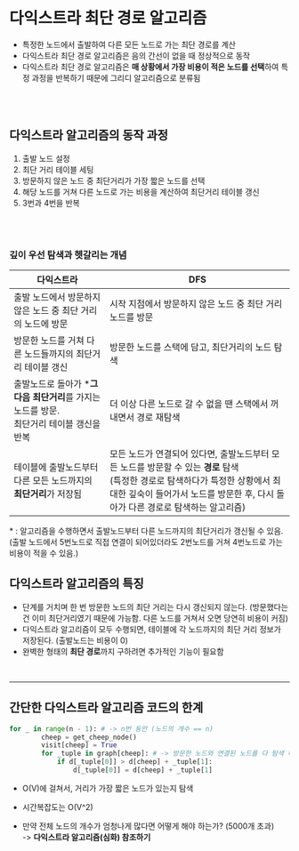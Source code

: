 # 다익스트라 최단 경로 알고리즘
- 특정한 노드에서 출발하여 다른 모든 노드로 가는 최단 경로를 계산
- 다익스트라 최단 경로 알고리즘은 음의 간선이 없을 때 정상적으로 동작
- 다익스트라 최단 경로 알고리즘은 **매 상황에서 가장 비용이 적은 노드를 선택**하여 특정 과정을 반복하기 때문에 그리디 알고리즘으로 분류됨

</br>
</br>


## 다익스트라 알고리즘의 동작 과정
1. 출발 노드 설정
2. 최단 거리 테이블 세팅
3. 방문하지 않은 노드 중 최단거리가 가장 짧은 노드를 선택
4. 해당 노드를 거쳐 다른 노드로 가는 비용을 계산하여 최단거리 테이블 갱신
5. 3번과 4번을 반복  

</br>
</br>

### 깊이 우선 탐색과 헷갈리는 개념
|다익스트라|DFS|
|-|-|
|출발 노드에서 방문하지 않은 노드 중 최단 거리의 노드에 방문|시작 지점에서 방문하지 않은 노드 중 최단 거리 노드를 방문|  
|방문한 노드를 거쳐 다른 노드들까지의 최단거리 테이블 갱신 |방문한 노드를 스택에 담고, 최단거리의 노드 탐색|  
|출발노드로 돌아가 ***그 다음 최단거리**를 가지는 노드를 방문.<br/> 최단거리 테이블 갱신을 반복| 더 이상 다른 노드로 갈 수 없을 땐 스택에서 꺼내면서 경로 재탐색|
|테이블에 출발노드부터 다른 모든 노드까지의 **최단거리**가 저장됨|모든 노드가 연결되어 있다면, 출발노드부터 모든 노드를 방문할 수 있는 **경로** 탐색</br>(특정한 경로로 탐색하다가 특정한 상황에서 최대한 깊숙이 들어가서 노드를 방문한 후, 다시 돌아가 다른 경로로 탐색하는 알고리즘)|

\* : 알고리즘을 수행하면서 출발노드부터 다른 노드까지의 최단거리가 갱신될 수 있음.  
(출발 노드에서 5번노드로 직접 연결이 되어있더라도 2번노드를 거쳐 4번노드로 가는 비용이 적을 수 있음.)

## 다익스트라 알고리즘의 특징
- 단계를 거치며 한 번 방문한 노드의 최단 거리는 다시 갱신되지 않는다. (방문했다는 건 이미 최단거리였기 때문에 가능함. 다른 노드를 거쳐서 오면 당연히 비용이 커짐)
- 다익스트라 알고리즘이 모두 수행되면, 테이블에 각 노드까지의 최단 거리 정보가 저장된다. (출발노드는 비용이 0)
- 완벽한 형태의 **최단 경로**까지 구하려면 추가적인 기능이 필요함

<br/>  

---
## 간단한 다익스트라 알고리즘 코드의 한계
```python
for _ in range(n - 1): # -> n번 동안 (노드의 개수 == n)
        cheep = get_cheep_node()
        visit[cheep] = True
        for _tuple in graph[cheep]: # -> 방문한 노드와 연결된 노드를 다 탐색 해야함 (cheep 노드가 다른 모든 노드와 연결되어있다면 최대 n번 탐색)
            if d[_tuple[0]] > d[cheep] + _tuple[1]:
                d[_tuple[0]] = d[cheep] + _tuple[1]
```
- O(V)에 걸쳐서, 거리가 가장 짧은 노드가 있는지 탐색
- 시간복잡도는 O(V^2)

- 만약 전체 노드의 개수가 엄청나게 많다면 어떻게 해야 하는가? (5000개 초과)  
    -> **다익스트라 알고리즘(심화) 참조하기**